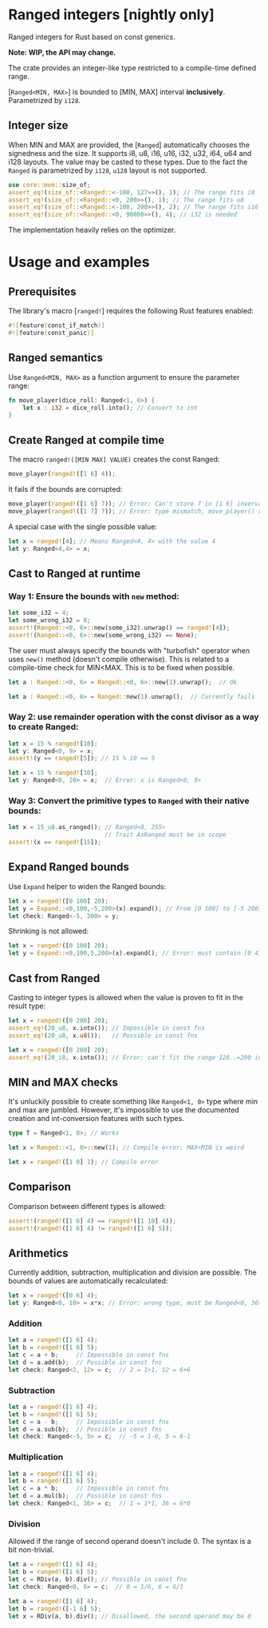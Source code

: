 # Ranged integers [nightly only]

Ranged integers for Rust based on const generics.

**Note: WIP, the API may change.**

The crate provides an integer-like type restricted to a compile-time defined range.

[`Ranged<MIN, MAX>`] is bounded to [MIN, MAX] interval **inclusively**.
Parametrized by `i128`.

## Integer size

When MIN and MAX are provided, the
[`Ranged`] automatically chooses the signedness
and the size. It supports i8, u8, i16, u16, i32, u32, i64, u64 and i128 layouts.
The value may be casted to these types.
Due to the fact the `Ranged` is parametrized by `i128`, `u128` layout is not supported.

```rust
use core::mem::size_of;
assert_eq!(size_of::<Ranged::<-100, 127>>(), 1); // The range fits i8
assert_eq!(size_of::<Ranged::<0, 200>>(), 1); // The range fits u8
assert_eq!(size_of::<Ranged::<-100, 200>>(), 2); // The range fits i16
assert_eq!(size_of::<Ranged::<0, 90000>>(), 4); // i32 is needed
```

The implementation heavily relies on the optimizer.

# Usage and examples

## Prerequisites

The library's macro [`ranged!`] requires the following Rust features enabled:

```rust
#![feature(const_if_match)]
#![feature(const_panic)]
```

## Ranged semantics

Use `Ranged<MIN, MAX>` as a function argument to ensure the parameter range:

```rust
fn move_player(dice_roll: Ranged<1, 6>) {
    let x : i32 = dice_roll.into(); // Convert to int
}
```

## Create Ranged at compile time

The macro `ranged!([MIN MAX] VALUE)` creates the const Ranged:

```rust
move_player(ranged!([1 6] 4));
```

It fails if the bounds are corrupted:

```rust
move_player(ranged!([1 6] 7)); // Error: Can't store 7 in [1 6] inverval
move_player(ranged!([1 7] 7)); // Error: type mismatch, move_player() requires Ranged<1, 6>
```

A special case with the single possible value:

```rust
let x = ranged![4]; // Means Ranged<4, 4> with the value 4
let y: Ranged<4,4> = x;
```

## Cast to Ranged at runtime

### Way 1: Ensure the bounds with `new` method:

```rust
let some_i32 = 4;
let some_wrong_i32 = 8;
assert!(Ranged::<0, 6>::new(some_i32).unwrap() == ranged![4]);
assert!(Ranged::<0, 6>::new(some_wrong_i32) == None);
```

The user must always specify the bounds with "turbofish" operator when
uses `new()` method (doesn't compile otherwise). This is related to a
compile-time check for MIN<MAX.
This is to be fixed when possible.

```rust
let a : Ranged::<0, 6> = Ranged::<0, 6>::new(1).unwrap();  // Ok
```

```rust
let a : Ranged::<0, 6> = Ranged::new(1).unwrap();  // Currently fails
```

### Way 2: use remainder operation with the const divisor as a way to create Ranged:

```rust
let x = 15 % ranged![10];
let y: Ranged<0, 9> = x;
assert!(y == ranged![5]); // 15 % 10 == 5
```

```rust
let x = 15 % ranged![10];
let y: Ranged<0, 20> = x;  // Error: x is Ranged<0, 9>
```

### Way 3: Convert the primitive types to `Ranged` with their native bounds:

```rust
let x = 15_u8.as_ranged(); // Ranged<0, 255>
                           // Trait AsRanged must be in scope
assert!(x == ranged![15]);
```

## Expand Ranged bounds

Use `Expand` helper to widen the Ranged bounds:

```rust
let x = ranged!([0 100] 20);
let y = Expand::<0,100,-5,200>(x).expand(); // From [0 100] to [-5 200]
let check: Ranged<-5, 200> = y;
```

Shrinking is not allowed:

```rust
let x = ranged!([0 100] 20);
let y = Expand::<0,100,5,200>(x).expand(); // Error: must contain [0 4]
```

## Cast from Ranged

Casting to integer types is allowed when the value is proven to
fit in the result type:

```rust
let x = ranged!([0 200] 20);
assert_eq!(20_u8, x.into()); // Impossible in const fns
assert_eq!(20_u8, x.u8());   // Possible in const fns
```

```rust
let x = ranged!([0 200] 20);
assert_eq!(20_i8, x.into()); // Error: can't fit the range 128..=200 in i8
```

## MIN and MAX checks

It's unluckily possible to create something like `Ranged<1, 0>` type where
min and max are jumbled. However, it's impossible to use the documented creation
and int-conversion features with such types.

```rust
type T = Ranged<1, 0>; // Works
```

```rust
let x = Ranged::<1, 0>::new(1); // Compile error: MAX<MIN is weird
```

```rust
let x = ranged!([1 0] 1); // Compile error
```

## Comparison

Comparison between different types is allowed:

```rust
assert!(ranged!([1 6] 4) == ranged!([1 10] 4));
assert!(ranged!([1 6] 4) != ranged!([1 6] 5));
```

## Arithmetics

Currently addition, subtraction, multiplication and division are possible.
The bounds of values are automatically recalculated:

```rust
let x = ranged!([0 6] 4);
let y: Ranged<0, 10> = x*x; // Error: wrong type, must be Ranged<0, 36>
```

### Addition

```rust
let a = ranged!([1 6] 4);
let b = ranged!([1 6] 5);
let c = a + b;     // Impossible in const fns
let d = a.add(b);  // Possible in const fns
let check: Ranged<2, 12> = c;  // 2 = 1+1, 12 = 6+6
```

### Subtraction

```rust
let a = ranged!([1 6] 4);
let b = ranged!([1 6] 5);
let c = a - b;     // Impossible in const fns
let d = a.sub(b);  // Possible in const fns
let check: Ranged<-5, 5> = c;  // -5 = 1-6, 5 = 6-1
```

### Multiplication

```rust
let a = ranged!([1 6] 4);
let b = ranged!([1 6] 5);
let c = a * b;     // Impossible in const fns
let d = a.mul(b);  // Possible in const fns
let check: Ranged<1, 36> = c;  // 1 = 1*1, 36 = 6*6
```

### Division

Allowed if the range of second operand doesn't include 0.
The syntax is a bit non-trivial.

```rust
let a = ranged!([1 6] 4);
let b = ranged!([1 6] 5);
let c = RDiv(a, b).div(); // Possible in const fns
let check: Ranged<0, 6> = c;  // 0 = 1/6, 6 = 6/1
```

```rust
let a = ranged!([1 6] 4);
let b = ranged!([-1 6] 5);
let x = RDiv(a, b).div(); // Disallowed, the second operand may be 0
```
